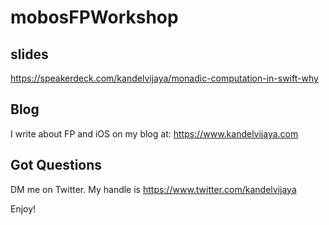 # mobosFPWorkshop

## slides
https://speakerdeck.com/kandelvijaya/monadic-computation-in-swift-why 

## Blog
I write about FP and iOS on my blog at: https://www.kandelvijaya.com

## Got Questions
DM me on Twitter. My handle is https://www.twitter.com/kandelvijaya

Enjoy!
